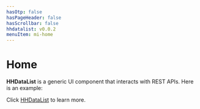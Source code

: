```yaml
---
hasOtp: false
hasPageHeader: false
hasScrollbar: false
hhdatalist: v0.0.2
menuItem: mi-home
---
```


# Home

<b>HHDataList</b> is a generic UI component that interacts with REST APIs. Here is an example:

<div id="players-datalist" class="hh-data-list mt-4"></div>
<script>
  var playersOptions = new DLPlayersOptions002('players-datalist');
  new HHDataList(playersOptions);
</script>

Click [HHDataList](/en/hhdatalist/v0.0.2/) to learn more.